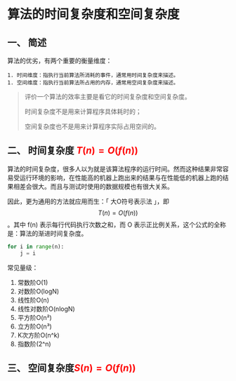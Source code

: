 # 算法的时间复杂度和空间复杂度



## 一、 简述

算法的优劣，有两个重要的衡量维度：

    1. 时间维度：指执行当前算法所消耗的事件，通常用时间复杂度来描述。
    1. 空间维度：指执行当前算法所占用的内存，通常用空间复杂度来描述。

> 评价一个算法的效率主要是看它的时间复杂度和空间复杂度。
>
> 时间复杂度不是用来计算程序具体耗时的；
>
> 空间复杂度也不是用来计算程序实际占用空间的。



## 二、 时间复杂度 <font color=red>$T(n) = O(f(n))$</font>

算法的时间复杂度，很多人以为就是该算法程序的运行时间。然而这种结果非常容易受运行环境的影响，在性能高的机器上跑出来的结果与在性能低的机器上跑的结果相差会很大。而且与测试时使用的数据规模也有很大关系。

因此，更为通用的方法就应用而生：「 大O符号表示法 」，即$$T(n) = O(f(n))$$。其中 f(n) 表示每行代码执行次数之和，而 O 表示正比例关系，这个公式的全称是：算法的渐进时间复杂度。

```python
for i in range(n):
    j = i
```



常见量级：

1. 常数阶O(1)
2. 对数阶O(logN)
3. 线性阶O(n)
4. 线性对数阶O(nlogN)
5. 平方阶O(n²)
6. 立方阶O(n³)
7. K次方阶O(n^k)
8. 指数阶(2^n)





## 三、 空间复杂度<font color=red>$S(n) = O(f(n))$</font>



